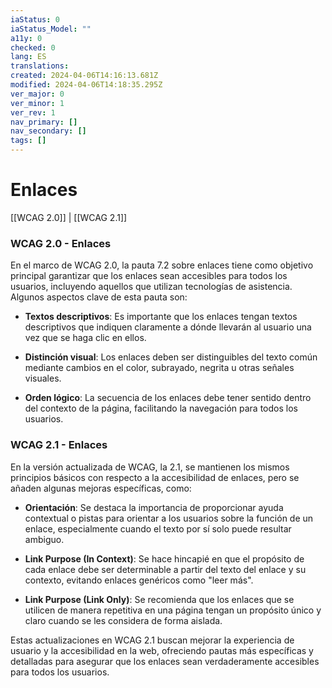 ```yaml
---
iaStatus: 0
iaStatus_Model: ""
a11y: 0
checked: 0
lang: ES
translations: 
created: 2024-04-06T14:16:13.681Z
modified: 2024-04-06T14:18:35.295Z
ver_major: 0
ver_minor: 1
ver_rev: 1
nav_primary: []
nav_secondary: []
tags: []
---
```

# Enlaces

[[WCAG 2.0]] | [[WCAG 2.1]]

### WCAG 2.0 - Enlaces

En el marco de WCAG 2.0, la pauta 7.2 sobre enlaces tiene como objetivo principal garantizar que los enlaces sean accesibles para todos los usuarios, incluyendo aquellos que utilizan tecnologías de asistencia. Algunos aspectos clave de esta pauta son:

- **Textos descriptivos**: Es importante que los enlaces tengan textos descriptivos que indiquen claramente a dónde llevarán al usuario una vez que se haga clic en ellos.
  
- **Distinción visual**: Los enlaces deben ser distinguibles del texto común mediante cambios en el color, subrayado, negrita u otras señales visuales.
  
- **Orden lógico**: La secuencia de los enlaces debe tener sentido dentro del contexto de la página, facilitando la navegación para todos los usuarios.

### WCAG 2.1 - Enlaces

En la versión actualizada de WCAG, la 2.1, se mantienen los mismos principios básicos con respecto a la accesibilidad de enlaces, pero se añaden algunas mejoras específicas, como:

- **Orientación**: Se destaca la importancia de proporcionar ayuda contextual o pistas para orientar a los usuarios sobre la función de un enlace, especialmente cuando el texto por sí solo puede resultar ambiguo.
  
- **Link Purpose (In Context)**: Se hace hincapié en que el propósito de cada enlace debe ser determinable a partir del texto del enlace y su contexto, evitando enlaces genéricos como "leer más".
  
- **Link Purpose (Link Only)**: Se recomienda que los enlaces que se utilicen de manera repetitiva en una página tengan un propósito único y claro cuando se les considera de forma aislada.

Estas actualizaciones en WCAG 2.1 buscan mejorar la experiencia de usuario y la accesibilidad en la web, ofreciendo pautas más específicas y detalladas para asegurar que los enlaces sean verdaderamente accesibles para todos los usuarios.

